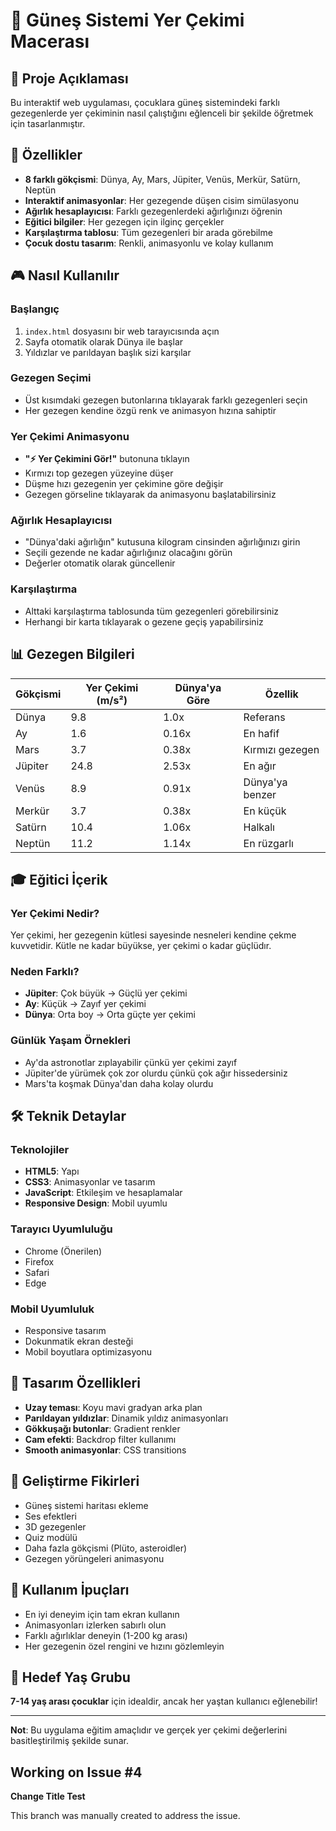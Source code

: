 # 🚀 Güneş Sistemi Yer Çekimi Macerası

## 📝 Proje Açıklaması
Bu interaktif web uygulaması, çocuklara güneş sistemindeki farklı gezegenlerde yer çekiminin nasıl çalıştığını eğlenceli bir şekilde öğretmek için tasarlanmıştır.

## 🎯 Özellikler
- **8 farklı gökçismi**: Dünya, Ay, Mars, Jüpiter, Venüs, Merkür, Satürn, Neptün
- **Interaktif animasyonlar**: Her gezegende düşen cisim simülasyonu
- **Ağırlık hesaplayıcısı**: Farklı gezegenlerdeki ağırlığınızı öğrenin
- **Eğitici bilgiler**: Her gezegen için ilginç gerçekler
- **Karşılaştırma tablosu**: Tüm gezegenleri bir arada görebilme
- **Çocuk dostu tasarım**: Renkli, animasyonlu ve kolay kullanım

## 🎮 Nasıl Kullanılır

### Başlangıç
1. `index.html` dosyasını bir web tarayıcısında açın
2. Sayfa otomatik olarak Dünya ile başlar
3. Yıldızlar ve parıldayan başlık sizi karşılar

### Gezegen Seçimi
- Üst kısımdaki gezegen butonlarına tıklayarak farklı gezegenleri seçin
- Her gezegen kendine özgü renk ve animasyon hızına sahiptir

### Yer Çekimi Animasyonu
- **"⚡ Yer Çekimini Gör!"** butonuna tıklayın
- Kırmızı top gezegen yüzeyine düşer
- Düşme hızı gezegenin yer çekimine göre değişir
- Gezegen görseline tıklayarak da animasyonu başlatabilirsiniz

### Ağırlık Hesaplayıcısı
- "Dünya'daki ağırlığın" kutusuna kilogram cinsinden ağırlığınızı girin
- Seçili gezende ne kadar ağırlığınız olacağını görün
- Değerler otomatik olarak güncellenir

### Karşılaştırma
- Alttaki karşılaştırma tablosunda tüm gezegenleri görebilirsiniz
- Herhangi bir karta tıklayarak o gezene geçiş yapabilirsiniz

## 📊 Gezegen Bilgileri

| Gökçismi | Yer Çekimi (m/s²) | Dünya'ya Göre | Özellik |
|----------|-------------------|---------------|---------|
| Dünya    | 9.8              | 1.0x          | Referans |
| Ay       | 1.6              | 0.16x         | En hafif |
| Mars     | 3.7              | 0.38x         | Kırmızı gezegen |
| Jüpiter  | 24.8             | 2.53x         | En ağır |
| Venüs    | 8.9              | 0.91x         | Dünya'ya benzer |
| Merkür   | 3.7              | 0.38x         | En küçük |
| Satürn   | 10.4             | 1.06x         | Halkalı |
| Neptün   | 11.2             | 1.14x         | En rüzgarlı |

## 🎓 Eğitici İçerik

### Yer Çekimi Nedir?
Yer çekimi, her gezegenin kütlesi sayesinde nesneleri kendine çekme kuvvetidir. Kütle ne kadar büyükse, yer çekimi o kadar güçlüdır.

### Neden Farklı?
- **Jüpiter**: Çok büyük → Güçlü yer çekimi
- **Ay**: Küçük → Zayıf yer çekimi
- **Dünya**: Orta boy → Orta güçte yer çekimi

### Günlük Yaşam Örnekleri
- Ay'da astronotlar zıplayabilir çünkü yer çekimi zayıf
- Jüpiter'de yürümek çok zor olurdu çünkü çok ağır hissedersiniz
- Mars'ta koşmak Dünya'dan daha kolay olurdu

## 🛠️ Teknik Detaylar

### Teknolojiler
- **HTML5**: Yapı
- **CSS3**: Animasyonlar ve tasarım
- **JavaScript**: Etkileşim ve hesaplamalar
- **Responsive Design**: Mobil uyumlu

### Tarayıcı Uyumluluğu
- Chrome (Önerilen)
- Firefox
- Safari
- Edge

### Mobil Uyumluluk
- Responsive tasarım
- Dokunmatik ekran desteği
- Mobil boyutlara optimizasyonu

## 🎨 Tasarım Özellikleri
- **Uzay teması**: Koyu mavi gradyan arka plan
- **Parıldayan yıldızlar**: Dinamik yıldız animasyonları
- **Gökkuşağı butonlar**: Gradient renkler
- **Cam efekti**: Backdrop filter kullanımı
- **Smooth animasyonlar**: CSS transitions

## 🚀 Geliştirme Fikirleri
- Güneş sistemi haritası ekleme
- Ses efektleri
- 3D gezegenler
- Quiz modülü
- Daha fazla gökçismi (Plüto, asteroidler)
- Gezegen yörüngeleri animasyonu

## 📱 Kullanım İpuçları
- En iyi deneyim için tam ekran kullanın
- Animasyonları izlerken sabırlı olun
- Farklı ağırlıklar deneyin (1-200 kg arası)
- Her gezegenin özel rengini ve hızını gözlemleyin

## 🎯 Hedef Yaş Grubu
**7-14 yaş arası çocuklar** için idealdir, ancak her yaştan kullanıcı eğlenebilir!

---

**Not**: Bu uygulama eğitim amaçlıdır ve gerçek yer çekimi değerlerini basitleştirilmiş şekilde sunar.
## Working on Issue #4
**Change Title Test**

This branch was manually created to address the issue.
